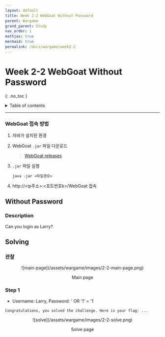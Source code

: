 ```yaml
---
layout: default
title: Week 2-2 WebGoat Without Password
parent: Wargame
grand_parent: Study
nav_order: 1
mathjax: true
mermaid: true
permalink: /docs/wargame/week2-2
---
```


# Week 2-2 WebGoat Without Password
{: .no_toc }

<details markdown="block">
  <summary>
	Table of contents
  </summary>
{: .fs-3 .text-delta }
- TOC
{:toc}
</details>

---

### WebGoat 접속 방법

1. 자바가 설치된 환경

2. WebGoat `.jar` 파일 다운로드

	> [WebGoat releases](https://github.com/WebGoat/WebGoat/releases)

3. `.jar` 파일 실행

	```shell
	java -jar <파일경로>
	```
4. http://\<ip주소\>:\<포트번호k>/WebGoat 접속

## Without Password

### Description

Can you login as Larry?

## Solving

### 관찰

<center markdown="block">
![main-page](/assets/wargame/images/2-2-main-page.png)

Main page
</center>

### Step 1

- Username: Larry, Password: ' OR '1' = '1

```
Congratulations, you solved the challenge. Here is your flag: ...
```

<center markdown="block">
![solve](/assets/wargame/images/2-2-solve.png)

Solve page
</center>
